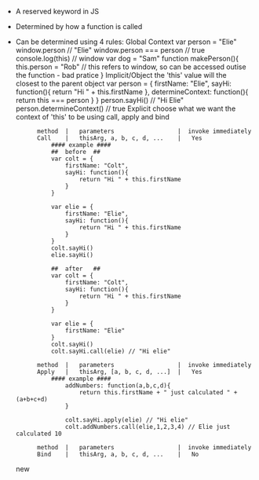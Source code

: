 - A reserved keyword in JS
- Determined by how a function is called
- Can be determined using 4 rules:
    Global Context
        var person = "Elie"
        window.person               // "Elie"
        window.person === person    // true
        console.log(this)           // window
        var dog = "Sam"
        function makePerson(){
            this.person = "Rob" // this refers to window, so can be accessed outise the function - bad pratice
        }
    Implicit/Object
        the 'this' value will the closest to the parent object
        var person = {
            firstName: "Elie",
            sayHi: function(){
                return "Hi " + this.firstName
            },
            determineContext: function(){
                return this === person
            }
        }
        person.sayHi() // "Hi Elie"
        person.determineContext()  // true
    Explicit
        choose what we want the context of 'this' to be using call, apply and bind

            method  |   parameters                  |  invoke immediately
            Call    |   thisArg, a, b, c, d, ...    |   Yes
                #### example ####
                ##  before  ##
                var colt = {
                    firstName: "Colt",
                    sayHi: function(){
                        return "Hi " + this.firstName
                    }
                }

                var elie = {
                    firstName: "Elie",
                    sayHi: function(){
                        return "Hi " + this.firstName
                    }
                }               
                colt.sayHi()
                elie.sayHi() 

                ##  after   ##
                var colt = {
                    firstName: "Colt",
                    sayHi: function(){
                        return "Hi " + this.firstName
                    }
                }

                var elie = {
                    firstName: "Elie"
                }               
                colt.sayHi()
                colt.sayHi.call(elie) // "Hi elie"

            method  |   parameters                  |  invoke immediately
            Apply   |   thisArg, [a, b, c, d, ...]  |   Yes
                #### example ####
                    addNumbers: function(a,b,c,d){
                        return this.firstName + " just calculated " + (a+b+c+d)
                    }

                    colt.sayHi.apply(elie) // "Hi elie"
                    colt.addNumbers.call(elie,1,2,3,4) // Elie just calculated 10

            method  |   parameters                  |  invoke immediately
            Bind    |   thisArg, a, b, c, d, ...    |   No
    new